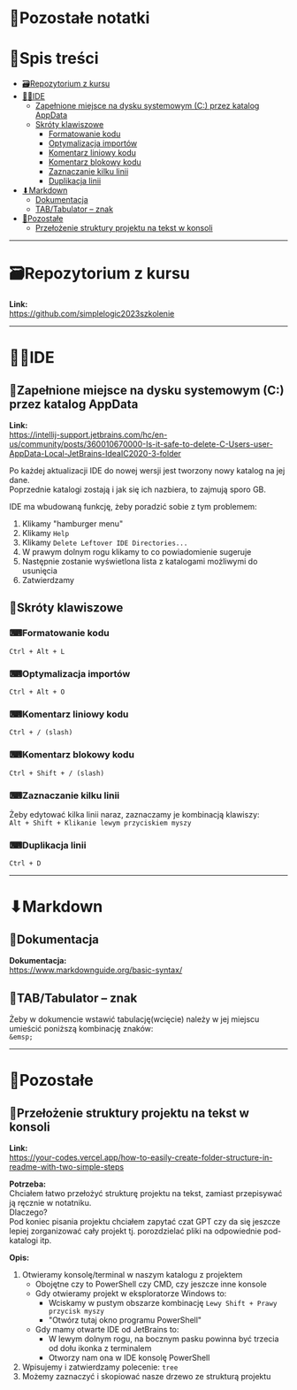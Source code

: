 # 📒Pozostałe notatki

# 📑Spis treści

- [🗃Repozytorium z kursu](#repository_from_the_course)
- [👨‍💻IDE](#ide)
  - [Zapełnione miejsce na dysku systemowym (C:) przez katalog AppData](#ide_appdata_disk_space)
  - [Skróty klawiszowe](#ide_keyboard_shortcuts)
    - [Formatowanie kodu](#keyboard_shortcuts_code_formatting)
    - [Optymalizacja importów](#keyboard_shortcuts_import_optimization)
    - [Komentarz liniowy kodu](#keyboard_shortcuts_code_linear_comment)
    - [Komentarz blokowy kodu](#keyboard_shortcuts_code_block_comment)
    - [Zaznaczanie kilku linii](#keyboard_shortcuts_selecting_multiple_lines)
    - [Duplikacja linii](#keyboard_shortcuts_line_duplication)
- [⬇Markdown](#markdown)
  - [Dokumentacja](#markdown_documentation)
  - [TAB/Tabulator – znak](#markdown_tab)
- [📓Pozostałe](#other)
  - [Przełożenie struktury projektu na tekst w konsoli](#other_project_structure_to_text_in_console)

---

# 🗃Repozytorium z kursu <a name="repository_from_the_course"></a>

**Link:**  
https://github.com/simplelogic2023szkolenie

---

# 👨‍💻IDE <a name="ide"></a>

## 📄Zapełnione miejsce na dysku systemowym (C:) przez katalog AppData <a name="ide_appdata_disk_space"></a>

**Link:**  
https://intellij-support.jetbrains.com/hc/en-us/community/posts/360010670000-Is-it-safe-to-delete-C-Users-user-AppData-Local-JetBrains-IdeaIC2020-3-folder

Po każdej aktualizacji IDE do nowej wersji jest tworzony nowy katalog na jej dane.  
Poprzednie katalogi zostają i jak się ich nazbiera, to zajmują sporo GB.

IDE ma wbudowaną funkcję, żeby poradzić sobie z tym problemem:

1. Klikamy "hamburger menu"
2. Klikamy `Help`
3. Klikamy `Delete Leftover IDE Directories...`
4. W prawym dolnym rogu klikamy to co powiadomienie sugeruje
5. Następnie zostanie wyświetlona lista z katalogami możliwymi do usunięcia
6. Zatwierdzamy

## 📄Skróty klawiszowe <a name="ide_keyboard_shortcuts"></a>

### ⌨Formatowanie kodu <a name="keyboard_shortcuts_code_formatting"></a>

`Ctrl + Alt + L`

### ⌨Optymalizacja importów <a name="keyboard_shortcuts_import_optimization"></a>

`Ctrl + Alt + O`

### ⌨Komentarz liniowy kodu <a name="keyboard_shortcuts_code_linear_comment"></a>

`Ctrl + / (slash)`

### ⌨Komentarz blokowy kodu <a name="keyboard_shortcuts_code_block_comment"></a>

`Ctrl + Shift + / (slash)`

### ⌨Zaznaczanie kilku linii <a name="keyboard_shortcuts_selecting_multiple_lines"></a>

Żeby edytować kilka linii naraz, zaznaczamy je kombinacją klawiszy:  
`Alt + Shift + Klikanie lewym przyciskiem myszy`

### ⌨Duplikacja linii <a name="keyboard_shortcuts_line_duplication"></a>

`Ctrl + D`

---

# ⬇Markdown <a name="markdown"></a>

## 📄Dokumentacja <a name="markdown_documentation"></a>

**Dokumentacja:**  
https://www.markdownguide.org/basic-syntax/

## 📄TAB/Tabulator – znak <a name="markdown_tab"></a>

Żeby w dokumencie wstawić tabulację(wcięcie) należy w jej miejscu umieścić poniższą kombinację znaków:  
`&emsp;`

---

# 📓Pozostałe <a name="other"></a>

## 📄Przełożenie struktury projektu na tekst w konsoli <a name="other_project_structure_to_text_in_console"></a>

**Link:**  
https://your-codes.vercel.app/how-to-easily-create-folder-structure-in-readme-with-two-simple-steps

**Potrzeba:**  
Chciałem łatwo przełożyć strukturę projektu na tekst, zamiast przepisywać ją ręcznie w notatniku.  
Dlaczego?  
Pod koniec pisania projektu chciałem zapytać czat GPT czy da się jeszcze lepiej zorganizować cały projekt tj.
porozdzielać pliki na odpowiednie pod-katalogi itp.

**Opis:**
1. Otwieramy konsolę/terminal w naszym katalogu z projektem
    - Obojętne czy to PowerShell czy CMD, czy jeszcze inne konsole
    - Gdy otwieramy projekt w eksploratorze Windows to:
        - Wciskamy w pustym obszarze kombinację `Lewy Shift + Prawy przycisk myszy`
        - "Otwórz tutaj okno programu PowerShell"
    - Gdy mamy otwarte IDE od JetBrains to:
        - W lewym dolnym rogu, na bocznym pasku powinna być trzecia od dołu ikonka z terminalem
        - Otworzy nam ona w IDE konsolę PowerShell
2. Wpisujemy i zatwierdzamy polecenie: `tree`
3. Możemy zaznaczyć i skopiować nasze drzewo ze strukturą projektu
